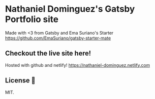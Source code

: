 # Nathaniel Dominguez's Gatsby Portfolio site
Made with <3 from Gatsby and Ema Suriano's Starter https://github.com/EmaSuriano/gatsby-starter-mate

## Checkout the live site here!
Hosted with github and netlify!
https://nathaniel-dominguez.netlify.com

## License 📝

MIT.
